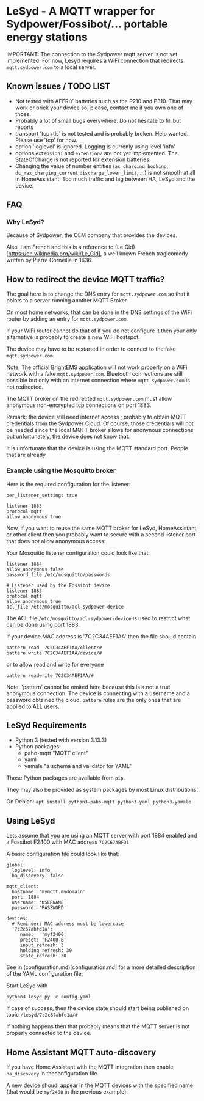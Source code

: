 # LeSyd - A MQTT wrapper for Sydpower/Fossibot/... portable energy stations

IMPORTANT: The connection to the Sydpower mqtt server is not yet implemented. For now, Lesyd requires a WiFi connection that redirects `mqtt.sydpower.com`  to a local server.

## Known issues / TODO LIST

- Not tested with AFERIY batteries such as the P210 and P310. That may work or brick your device so, please, contact me if you own one of those.
- Probably a lot of small bugs everywhere. Do not hesitate to fill but reports
- transport 'tcp+tls' is not tested and is probably broken. Help wanted. Please use 'tcp' for now.
- option 'loglevel' is ignored. Logging is currenly using level 'info'
- options `extension1` and `extension2` are not yet implemented. The StateOfCharge is not reported for extension batteries.
- Changing the value of number entities (`ac_charging_booking`, `dc_max_charging_current`,`discharge_lower_limit`, ...) is not smooth at all in HomeAssistant: Too much traffic and lag between HA, LeSyd and the device.

## FAQ

### Why LeSyd?

Because of Sydpower, the OEM company that provides the devices.

Also, I am French and this is a reference to (Le Cid)[https://en.wikipedia.org/wiki/Le_Cid], a well known French tragicomedy written by Pierre Corneille in 1636.


## How to redirect the device MQTT traffic?

The goal here is to change the DNS entry for `mqtt.sydpower.com` so that it points to a server running another MQTT Broker.

On most home networks, that can be done in the DNS settings of the WiFi router by adding an entry for `mqtt.sydpower.com`.

If your WiFi router cannot do that of if you do not configure it then your only alternative is probably to create a new WiFi hostspot.

The device may have to be restarted in order to connect to the fake `mqtt.sydpower.com`.

Note: The official BrightEMS application will not work properly on a WiFi network with a fake `mqtt.sydpower.com`. Bluetooth connections are still possible but only with an internet connection where `mqtt.sydpower.com` is not redirected.

The MQTT broker on the redirected `mqtt.sydpower.com` must allow anonymous non-encrypted tcp connections on port 1883.

Remark: the device still need internet access ; probably to obtain MQTT credentials from the Sydpower Cloud. Of course, those credentials will not be needed since the local MQTT broker allows for anonynous connections but unfortunately, the device does not know that.   

It is unfortunate that the device is using the MQTT standard port. People that are already  

### Example using the Mosquitto broker

Here is the required configuration for the listener: 

```
per_listener_settings true

listener 1883
protocol mqtt
allow_anonymous true
```

Now, if you want to reuse the same MQTT broker for LeSyd, HomeAssistant, or other client then you probably want to secure with a second listener port that does not allow anonymous access:

Your Mosquitto listener configuration could look like that:

```
listener 1884 
allow_anonymous false
password_file /etc/mosquitto/passwords

# Listener used by the Fossibot device.
listener 1883
protocol mqtt
allow_anonymous true
acl_file /etc/mosquitto/acl-sydpower-device
```

The ACL file `/etc/mosquitto/acl-sydpower-device` is used to restrict what can be done using port 1883.

If your device MAC address is '7C2C34AEF1AA' then the file should contain  

```
pattern read  7C2C34AEF1AA/client/#
pattern write 7C2C34AEF1AA/device/#
```
or to allow read and write for everyone
```
pattern readwrite 7C2C34AEF1AA/#
```

Note: 'pattern' cannot be omited here because this is a not a true anonymous connection. The device is connecting with a username and a password obtained the cloud. `pattern` rules are the only ones that are applied to ALL users.

## LeSyd Requirements

- Python 3 (tested with version 3.13.3)
- Python packages:
   - paho-mqtt  "MQTT client"
   - yaml   
   - yamale     "a schema and validator for YAML"
   
Those Python packages are available from `pip`.

They may also be provided as system packages by most Linux distributions.

On Debian: `apt install python3-paho-mqtt python3-yaml python3-yamale`

## Using LeSyd

Lets assume that you are using an MQTT server with port 1884 enabled and a Fossibot F2400 with MAC address `7C2C67ABFD1`

A basic configuration file could look like that:

```
global:
  loglevel: info
  ha_discovery: false
  
mqtt_client:
  hostname: 'mymqtt.mydomain'   
  port: 1884
  username: 'USERNAME'  
  password: 'PASSWORD'  

devices:
  # Reminder: MAC address must be lowercase 
  '7c2c67abfd1a':
     name:   'myf2400'
     preset: 'F2400-B'
     input_refresh: 3
     holding_refresh: 30
     state_refresh: 30
```

See in (configuration.md)[configuration.md] for a more detailed description of the YAML configuration file.

Start LeSyd with

```
python3 lesyd.py -c config.yaml 
```

If case of success, then the device state should start being published on topic `/lesyd/7c2c67abfd1a/#` 

If nothing happens then that probably means that the MQTT server is not properly connected to the device.  

## Home Assistant MQTT auto-discovery

If you have Home Assistant with the MQTT integration then enable `ha_discovery` in theconfiguration file.

A new device shoudl appear in the MQTT devices with the specified name (that would be `myf2400` in the previous example).


